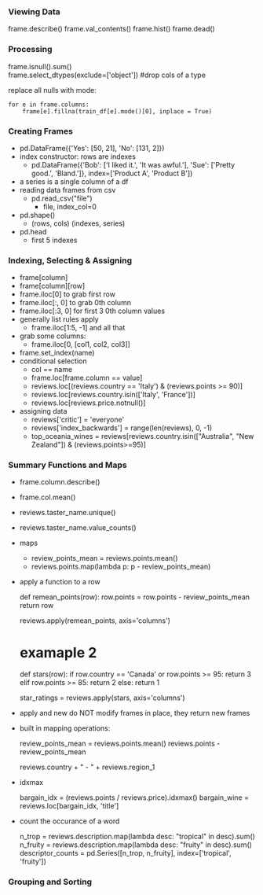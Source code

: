 ### Viewing Data

frame.describe()
frame.val_contents()
frame.hist()
frame.dead()

### Processing

frame.isnull().sum()   
frame.select_dtypes(exclude=['object']) #drop cols of a type

replace all nulls with mode:

    for e in frame.columns:
        frame[e].fillna(train_df[e].mode()[0], inplace = True)

### Creating Frames

- pd.DataFrame({'Yes': [50, 21], 'No': [131, 2]})
- index constructor: rows are indexes
  - pd.DataFrame({'Bob': ['I liked it.', 'It was awful.'], 'Sue': ['Pretty good.', 'Bland.']}, index=['Product A', 'Product B'])
- a series is a single column of a df
- reading data frames from csv
  - pd.read_csv("file")
    - file, index_col=0
- pd.shape()
  - (rows, cols) (indexes, series)
- pd.head
  - first 5 indexes

### Indexing, Selecting & Assigning

- frame[column]
- frame[column][row]
- frame.iloc[0] to grab first row
- frame.iloc[:, 0] to grab 0th column
- frame.iloc[:3, 0] for first 3 0th column values
- generally list rules apply
  - frame.iloc[1:5, -1] and all that
- grab some columns:
  - frame.iloc[0, [col1, col2, col3]]
- frame.set_index(name)
- conditional selection
  - col == name
  - frame.loc[frame.column == value]
  - reviews.loc[(reviews.country == 'Italy') & (reviews.points >= 90)]
  - reviews.loc[reviews.country.isin(['Italy', 'France'])]
  - reviews.loc[reviews.price.notnull()]
- assigning data
  - reviews['critic'] = 'everyone'
  - reviews['index_backwards'] = range(len(reviews), 0, -1)
  - top_oceania_wines = reviews[reviews.country.isin(["Australia", "New Zealand"]) & (reviews.points>=95)]

### Summary Functions and Maps

- frame.column.describe()
- frame.col.mean()
- reviews.taster_name.unique()
- reviews.taster_name.value_counts()
- maps
  - review_points_mean = reviews.points.mean()
  - reviews.points.map(lambda p: p - review_points_mean)
- apply a function to a row

    def remean_points(row):
        row.points = row.points - review_points_mean
        return row

    reviews.apply(remean_points, axis='columns')

    # examaple 2

    def stars(row):
    if row.country == 'Canada' or row.points >= 95:
        return 3
    elif row.points >= 85: 
        return 2
    else:
        return 1

    star_ratings = reviews.apply(stars, axis='columns')



- apply and new do NOT modify frames in place, they return new frames
- built in mapping operations:

    review_points_mean = reviews.points.mean()
    reviews.points - review_points_mean

    reviews.country + " - " + reviews.region_1

- idxmax

    bargain_idx = (reviews.points / reviews.price).idxmax()
    bargain_wine = reviews.loc[bargain_idx, 'title']

- count the occurance of a word

    n_trop = reviews.description.map(lambda desc: "tropical" in desc).sum()
    n_fruity = reviews.description.map(lambda desc: "fruity" in desc).sum()
    descriptor_counts = pd.Series([n_trop, n_fruity], index=['tropical', 'fruity'])

### Grouping and Sorting